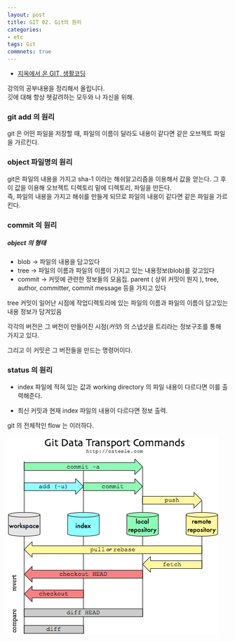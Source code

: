 ```yaml
---
layout: post
title: GIT 02. Git의 원리
categories:
- etc
tags: Git
commnets: true
---
```


- [지옥에서 온 GIT, 생활코딩](https://opentutorials.org/course/2708)

강의의 공부내용을 정리해서 올립니다.  
깃에 대해 항상 헷갈려하는 모두와 나 자신을 위해.

### git add 의 원리

git 은 어떤 파일을 저장할 때, 파일의 이름이 달라도 내용이 같다면 같은 오브젝트 파일을 가르킨다.

### object 파일명의 원리

git은 파일의 내용을 가지고 sha-1 이라는 해쉬알고리즘을 이용해서 값을 얻는다. 그 후 이 값을 이용해 오브젝트 디렉토리 밑에 디렉토리, 파일을 만든다.  
즉, 파일의 내용을 가지고 해쉬를 만들게 되므로 파일의 내용이 같다면 같은 파일을 가르킨다.

### commit 의 원리

##### object 의 형태
- blob -> 파일의 내용을 담고있다
- tree -> 파일의 이름과 파일의 이름이 가지고 있는 내용정보(blob)를 갖고있다
- commit -> 커밋에 관련한 정보들의 모음집. parent ( 상위 커밋이 뭔지 ), tree, author, committer, commit message 등을 가지고 있다

tree 커밋이 일어난 시점에 작업디렉토리에 있는 파일의 이름과 파일의 이름이 담고있는 내용 정보가 담겨있음

각각의 버전은 그 버전이 만들어진 시점(*커밋*) 의 스냅샷을 트리라는 정보구조를 통해 가지고 있다.

그리고 이 커밋은 그 버전들을 만드는 명령어이다.


### status 의 원리

- index 파일에 적혀 있는 값과 working directory 의 파일 내용이 다르다면 이를 출력해준다.

- 최신 커밋과 현재 index 파일의 내용이 다르다면 정보 출력.
  
git 의 전체적인 flow 는 이러하다.

![git workflow](/img/git_workflow.png)
